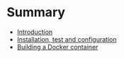 # Summary

* [Introduction](README.md)
* [Installation, test and configuration](chapter1.md)
* [Building a Docker container](chapter2.md)

